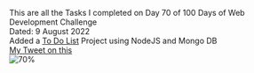 This are all the Tasks I completed on Day 70 of 100 Days of Web Development Challenge<br>
Dated: 9 August 2022<br>
Added a [To Do List](https://github.com/Saurav-Navdhare/Web_Development/tree/master/To%20Do%20list%20Project) Project using NodeJS and Mongo DB<br>
[My Tweet on this](https://twitter.com/Saurav_Navdhare/status/1556952966766428160)<br>
![70%](https://progress-bar.dev/70)<br>
